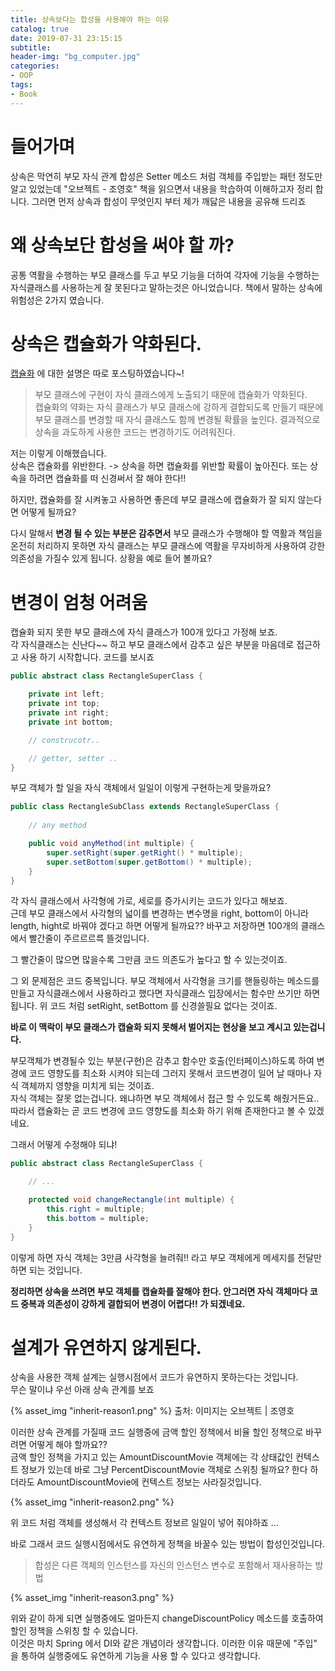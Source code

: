 ```yaml
---
title: 상속보다는 합성을 사용해야 하는 이유
catalog: true
date: 2019-07-31 23:15:15
subtitle: 
header-img: "bg_computer.jpg"
categories:
- OOP
tags: 
- Book
---
```


# 들어가며
상속은 막연히 부모 자식 관계 합성은 Setter 메소드 처럼 객체를 주입받는 패턴 정도만 알고 있었는데 "오브젝트 - 조영호" 책을 읽으면서 내용을 학습하여 이해하고자 정리 합니다. 그러면 먼저 상속과 합성이 무엇인지 부터 제가 깨닳은 내용을 공유해 드리죠

# 왜 상속보단 합성을 써야 할 까?

공통 역활을 수행하는 부모 클래스를 두고 부모 기능을 더하여 각자에 기능을 수행하는 자식클래스를 사용하는게 잘 못된다고 말하는것은 아니었습니다. 책에서 말하는 상속에 위험성은 2가지 였습니다.  

# 상속은 캡슐화가 약화된다.
    
[캡슐화](https://biggwang.github.io/2019/07/31/OOP/%EA%B0%9D%EC%B2%B4%EC%A7%80%ED%96%A5%20%EC%BA%A1%EC%8A%90%ED%99%94%20%EA%B7%B8%EA%B2%83%EC%9D%B4%20%EC%95%8C%EA%B3%A0%20%EC%8B%B6%EB%8B%A4/) 에 대한 설명은 따로 포스팅하였습니다~!
> 부모 클래스에 구현이 자식 클래스에게 노출되기 때문에 캡슐화가 약화된다.  
캡슐화의 약화는 자식 클래스가 부모 클래스에 강하게 결합되도록 만들기 때문에 부모 클래스를 변경할 때 자식 클래스도 함께 변경될 확률을 높인다. 결과적으로 상속을 과도하게 사용한 코드는 변경하기도 어려워진다.   

저는 이렇게 이해했습니다.  
상속은 캡슐화를 위반한다. -> 상속을 하면 캡슐화를 위반할 확률이 높아진다. 또는 상속을 하려면 캡슐화를 떠 신경써서 잘 해야 한다!!

하지만, 캡슐화를 잘 시켜놓고 사용하면 좋은데 부모 클래스에 캡슐화가 잘 되지 않는다면 어떻게 될까요?  

다시 말해서 **변경 될 수 있는 부분은 감추면서** 부모 클래스가 수행해야 할 역활과 책임을 온전히 처리하지 못하면 자식 클래스는 부모 클래스에 역활을 무자비하게 사용하여 강한 의존성을 가질수 있게 됩니다. 상황을 예로 들어 볼까요?

# 변경이 엄청 어려움
캡슐화 되지 못한 부모 클래스에 자식 클래스가 100개 있다고 가정해 보죠.  
각 자식클래스는 신난다~~ 하고 부모 클래스에서 감추고 싶은 부분을 마음데로 접근하고 사용 하기 시작합니다. 코드를 보시죠  

~~~ java
public abstract class RectangleSuperClass {

    private int left;
    private int top;
    private int right;
    private int bottom;

    // construcotr..

    // getter, setter ..
}
~~~

부모 객체가 할 일을 자식 객체에서 일일이 이렇게 구현하는게 맞을까요?
~~~ java
public class RectangleSubClass extends RectangleSuperClass {
    
    // any method

    public void anyMethod(int multiple) {
        super.setRight(super.getRight() * multiple);
        super.setBottom(super.getBottom() * multiple);
    }
}
~~~

각 자식 클래스에서 사각형에 가로, 세로를 증가시키는 코드가 있다고 해보죠.  
근데 부모 클래스에서 사각형의 넓이를 변경하는 변수명을 right, bottom이 아니라 length, hight로 바꿔야 겠다고 하면 어떻게 될까요?? 바꾸고 저장하면 100개의 클래스에서 빨간줄이 주르르르륵 뜰것입니다.  

그 빨간줄이 많으면 많을수록 그만큼 코드 의존도가 높다고 할 수 있는것이죠.

그 외 문제점은 코드 중복입니다. 부모 객체에서 사각형을 크기를 핸들링하는 메소드를 만들고 자식클래스에서 사용하라고 했다면 자식클래스 입장에서는 함수만 쓰기만 하면 됩니다. 위 코드 처럼 setRight, setBottom 를 신경쓸필요 없다는 것이죠.  

**바로 이 맥락이 부모 클래스가 캡슐화 되지 못해서 벌어지는 현상을 보고 계시고 있는겁니다.**  

부모객체가 변경될수 있는 부분(구현)은 감추고 함수만 호출(인터페이스)하도록 하여 변경에 코드 영향도를 최소화 시켜야 되는데 그러지 못해서 코드변경이 일어 날 때마나 자식 객체까지 영향을 미치게 되는 것이죠.  
자식 객체는 잘못 없는겁니다. 왜냐하면 부모 객체에서 접근 할 수 있도록 해줬거든요.. 따라서 캡슐화는 곧 코드 변경에 코드 영향도를 최소화 하기 위해 존재한다고 볼 수 있겠네요.  

그래서 어떻게 수정해야 되냐!  

~~~ java
public abstract class RectangleSuperClass {

    // ...

    protected void changeRectangle(int multiple) {
        this.right = multiple;
        this.bottom = multiple;
    }
}
~~~

이렇게 하면 자식 객체는 3만큼 사각형을 늘려줘!! 라고 부모 객체에게 메세지를 전달만 하면 되는 것입니다.  

**정리하면 상속을 쓰려면 부모 객체를 캡슐화를 잘해야 한다. 안그러면 자식 객체마다 코드 중복과 의존성이 강하게 결합되어 변경이 어렵다!! 가 되겠네요.**




# 설계가 유연하지 않게된다.

상속을 사용한 객체 설계는 실행시점에서 코드가 유연하지 못하는다는 것입니다.  
무슨 말이냐 우선 아래 상속 관계를 보죠

{% asset_img "inherit-reason1.png" %}
출처: 이미지는 오브젝트 | 조영호

이러한 상속 관계를 가질때 코드 실행중에 금액 할인 정책에서 비율 할인 정책으로 바꾸려면 어떻게 해야 할까요??  
금액 할인 정책을 가지고 있는 AmountDiscountMovie 객체에는 각 상태값인 컨텍스트 정보가 있는데 바로 그냥 PercentDiscountMovie 객체로 스위칭 될까요? 한다 하더라도 AmountDiscountMovie에 컨텍스트 정보는 사라질것입니다. 

{% asset_img "inherit-reason2.png" %}


위 코드 처럼 객체를 생성해서 각 컨텍스트 정보르 일일이 넣어 줘야하죠 ...

바로 그래서 코드 실행시점에서도 유연하게 정책을 바꿀수 있는 방법이 합성인것입니다.  

> 합성은 다른 객체의 인스턴스를 자신의 인스턴스 변수로 포함해서 재사용하는 방법

{% asset_img "inherit-reason3.png" %}

위와 같이 하게 되면 실행중에도 얼마든지 changeDiscountPolicy 메소드를 호출하여 할인 정책을 스위칭 할 수 있습니다.  
이것은 마치 Spring 에서 DI와 같은 개념이라 생각합니다. 이러한 이유 때문에 "주입" 을 통하여 실행중에도 유연하게 기능을 사용 할 수 있다고 생각합니다.